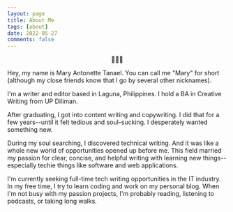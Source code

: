 ```yaml
---
layout: page
title: About Me
tags: [about]
date: 2022-05-27
comments: false
---
```


<center>👩🏻‍💻</center>

Hey, my name is Mary Antonette Tanael. You can call me "Mary" for short (although my close friends know that I go by several other nicknames).

I'm a writer and editor based in Laguna, Philippines. I hold a BA in Creative Writing from UP Diliman.

After graduating, I got into content writing and copywriting. I did that for a few years--until it felt tedious and soul-sucking. I desperately wanted something new.

During my soul searching, I discovered technical writing. And it was like a whole new world of opportunities opened up before me. This field married my passion for clear, concise, and helpful writing with learning new things--especially techie things like software and web applications.

I'm currently seeking full-time tech writing opportunities in the IT industry. In my free time, I try to learn coding and work on my personal blog. When I'm not busy with my passion projects, I'm probably reading, listening to podcasts, or taking long walks.
